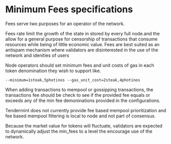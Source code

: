 # Minimum Fees specifications

Fees serve two purposes for an operator of the network.

Fees rate limit the growth of the state in stored by every full node.and the allow for a general purpose for censorship of transactions that consume resources while being of little economic value. Fees are best suited as an antispam mechanism where validators are disinterested in the use of the network and idenities of users

Node operators should set minimum fees and unit costs of gas in each token denomination they wish to support like.

`--minimum=1steak,5photinos --gas_unit_cost=2steak,4photinos`

When adding transactions to mempool or gossipping transactions, the transactions fee should be check to see if the provided fee equals or exceeds any of the min fee demoninations provided in the configurations.

Tendermint does not currently provide fee based mempool prioritization and fee based mempool filtering is local to node and not part of consensus.

Because the market value for tokens will fluctuate, validators are expected to dynamically adjust the min_fees to a level the encourage use of the network.
